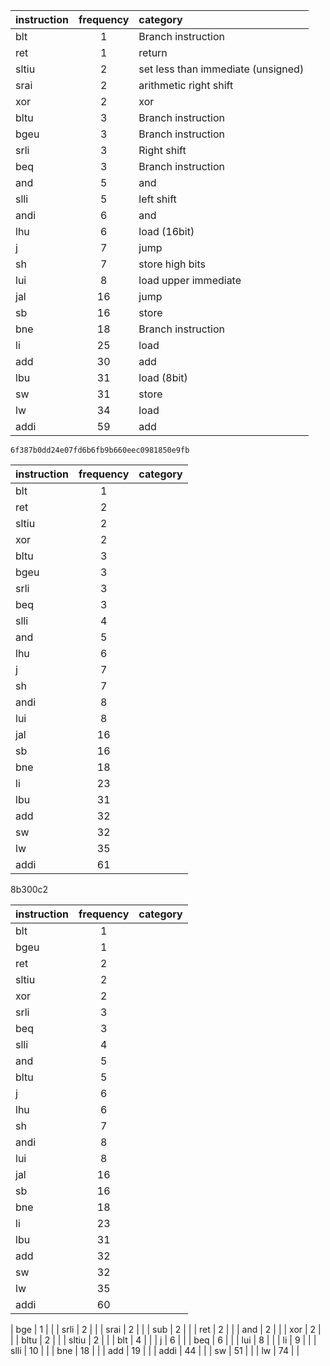 | instruction | frequency | category |
|:---|:---:|:---|
| blt | 1 | Branch instruction |
| ret | 1 | return |
| sltiu | 2 | set less than immediate (unsigned) |
| srai | 2 | arithmetic right shift |
| xor | 2 | xor |
| bltu | 3 | Branch instruction |
| bgeu | 3 | Branch instruction |
| srli | 3 | Right shift |
| beq | 3 | Branch instruction |
| and | 5 | and |
| slli | 5 | left shift |
| andi | 6 | and |
| lhu | 6 | load (16bit) |
| j | 7 | jump |
| sh | 7 | store high bits |
| lui | 8 | load upper immediate |
| jal | 16 | jump |
| sb | 16 | store |
| bne | 18 | Branch instruction |
| li | 25 | load  |
| add | 30 | add |
| lbu | 31 | load (8bit) |
| sw | 31 | store |
| lw | 34 | load |
| addi | 59 | add |


`6f387b0dd24e07fd6b6fb9b660eec0981850e9fb`

| instruction | frequency | category |
|:---|:---:|:---|
| blt | 1 | |
| ret | 2 | |
| sltiu | 2 | |
| xor | 2 | |
| bltu | 3 | |
| bgeu | 3 | |
| srli | 3 | |
| beq | 3 | |
| slli | 4 | |
| and | 5 | |
| lhu | 6 | |
| j | 7 | |
| sh | 7 | |
| andi | 8 | |
| lui | 8 | |
| jal | 16 | |
| sb | 16 | |
| bne | 18 | |
| li | 23 | |
| lbu | 31 | |
| add | 32 | |
| sw | 32 | |
| lw | 35 | |
| addi | 61 | |

8b300c2

| instruction | frequency | category |
|:---|:---:|:---|
| blt | 1 | |
| bgeu | 1 | |
| ret | 2 | |
| sltiu | 2 | |
| xor | 2 | |
| srli | 3 | |
| beq | 3 | |
| slli | 4 | |
| and | 5 | |
| bltu | 5 | |
| j | 6 | |
| lhu | 6 | |
| sh | 7 | |
| andi | 8 | |
| lui | 8 | |
| jal | 16 | |
| sb | 16 | |
| bne | 18 | |
| li | 23 | |
| lbu | 31 | |
| add | 32 | |
| sw | 32 | |
| lw | 35 | |
| addi | 60 | |

| bge | 1 | |
| srli | 2 | |
| srai | 2 | |
| sub | 2 | |
| ret | 2 | |
| and | 2 | |
| xor | 2 | |
| bltu | 2 | |
| sltiu | 2 | |
| blt | 4 | |
| j | 6 | |
| beq | 6 | |
| lui | 8 | |
| li | 9 | |
| slli | 10 | |
| bne | 18 | |
| add | 19 | |
| addi | 44 | |
| sw | 51 | |
| lw | 74 | |